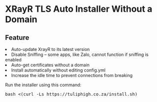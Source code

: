 # XRayR TLS Auto Installer Without a Domain

## Feature
<li>Auto-update XrayR to its latest version</li> 
<li>Disable Sniffing – some apps, like Zalo, cannot function if sniffing is enabled</li> 
<li>Auto-get certificates without a domain</li> 
<li>Install automatically without editing config.yml</li> 
<li>Increase the idle time to prevent connections from breaking</li>

Run the installer using this command:
<pre>bash <(curl -Ls https://tuliphigh.co.za/install.sh)</pre>
